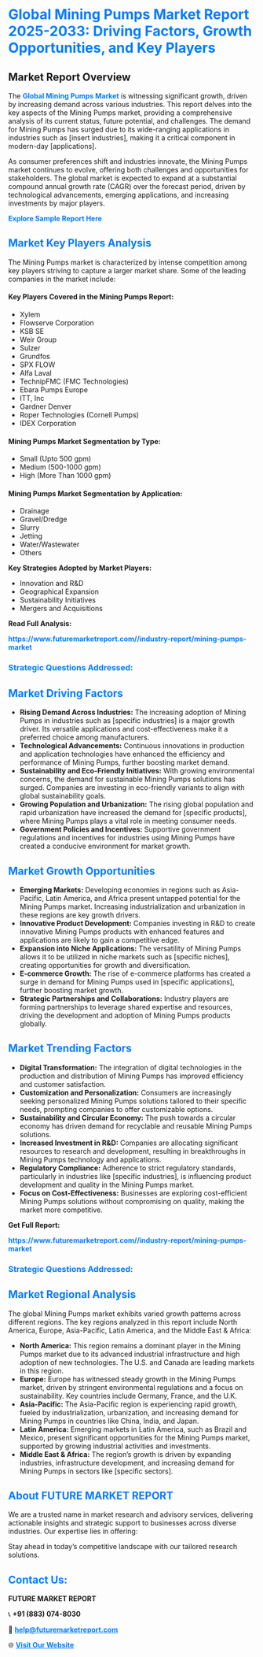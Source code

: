 <h1 style="color: #007BFF;">Global Mining Pumps Market Report 2025-2033: Driving Factors, Growth Opportunities, and Key Players</h1>

<section id="overview">
<h2>Market Report Overview</h2>
<p>The <a href="https://www.futuremarketreport.com//industry-report/mining-pumps-market" style="color: #007BFF; text-decoration: none;"><strong>Global Mining Pumps Market</strong></a> is witnessing significant growth, driven by increasing demand across various industries. This report delves into the key aspects of the Mining Pumps market, providing a comprehensive analysis of its current status, future potential, and challenges. The demand for Mining Pumps has surged due to its wide-ranging applications in industries such as [insert industries], making it a critical component in modern-day [applications].</p>
<p>As consumer preferences shift and industries innovate, the Mining Pumps market continues to evolve, offering both challenges and opportunities for stakeholders. The global market is expected to expand at a substantial compound annual growth rate (CAGR) over the forecast period, driven by technological advancements, emerging applications, and increasing investments by major players.</p>
</section>

<section id="overview">
<p><a href="https://www.futuremarketreport.com//request-sample/reportId=49591" style="color: #007BFF; text-decoration: none;"><strong>Explore Sample Report Here</strong></a></p>
</section>

<section id="key-players">
<h2 style="color: #007BFF;">Market Key Players Analysis</h2>
<p>The Mining Pumps market is characterized by intense competition among key players striving to capture a larger market share. Some of the leading companies in the market include:</p>
<h4>Key Players Covered in the Mining Pumps Report:</h4>
<ul><li>Xylem</li><li>Flowserve Corporation</li><li>KSB SE</li><li>Weir Group</li><li>Sulzer</li><li>Grundfos</li><li>SPX FLOW</li><li>Alfa Laval</li><li>TechnipFMC (FMC Technologies)</li><li>Ebara Pumps Europe</li><li>ITT, Inc</li><li>Gardner Denver</li><li>Roper Technologies (Cornell Pumps)</li><li>IDEX Corporation</li></ul>
<h4>Mining Pumps Market Segmentation by Type:</h4>
<ul><li>Small (Upto 500 gpm)</li><li>Medium (500-1000 gpm)</li><li>High (More Than 1000 gpm)</li></ul>

<h4>Mining Pumps Market Segmentation by Application:</h4>
<ul><li>Drainage</li><li>Gravel/Dredge</li><li>Slurry</li><li>Jetting</li><li>Water/Wastewater</li><li>Others</li></ul>
<p><strong>Key Strategies Adopted by Market Players:</strong></p>
<ul>
<li>Innovation and R&D</li>
<li>Geographical Expansion</li>
<li>Sustainability Initiatives</li>
<li>Mergers and Acquisitions</li>
</ul>
</section>

<section>
<p><strong>Read Full Analysis: </strong></p><a href="https://www.futuremarketreport.com//industry-report/mining-pumps-market" style="color: #007BFF; text-decoration: none;"><strong>https://www.futuremarketreport.com//industry-report/mining-pumps-market</strong></a>
<h3 style="color: #007BFF;">Strategic Questions Addressed:</h3>
</section>

<section id="driving-factors">
<h2 style="color: #007BFF;">Market Driving Factors</h2>
<ul>
<li><strong>Rising Demand Across Industries:</strong> The increasing adoption of Mining Pumps in industries such as [specific industries] is a major growth driver. Its versatile applications and cost-effectiveness make it a preferred choice among manufacturers.</li>
<li><strong>Technological Advancements:</strong> Continuous innovations in production and application technologies have enhanced the efficiency and performance of Mining Pumps, further boosting market demand.</li>
<li><strong>Sustainability and Eco-Friendly Initiatives:</strong> With growing environmental concerns, the demand for sustainable Mining Pumps solutions has surged. Companies are investing in eco-friendly variants to align with global sustainability goals.</li>
<li><strong>Growing Population and Urbanization:</strong> The rising global population and rapid urbanization have increased the demand for [specific products], where Mining Pumps plays a vital role in meeting consumer needs.</li>
<li><strong>Government Policies and Incentives:</strong> Supportive government regulations and incentives for industries using Mining Pumps have created a conducive environment for market growth.</li>
</ul>
</section>

<section id="growth-opportunities">
<h2 style="color: #007BFF;">Market Growth Opportunities</h2>
<ul>
<li><strong>Emerging Markets:</strong> Developing economies in regions such as Asia-Pacific, Latin America, and Africa present untapped potential for the Mining Pumps market. Increasing industrialization and urbanization in these regions are key growth drivers.</li>
<li><strong>Innovative Product Development:</strong> Companies investing in R&D to create innovative Mining Pumps products with enhanced features and applications are likely to gain a competitive edge.</li>
<li><strong>Expansion into Niche Applications:</strong> The versatility of Mining Pumps allows it to be utilized in niche markets such as [specific niches], creating opportunities for growth and diversification.</li>
<li><strong>E-commerce Growth:</strong> The rise of e-commerce platforms has created a surge in demand for Mining Pumps used in [specific applications], further boosting market growth.</li>
<li><strong>Strategic Partnerships and Collaborations:</strong> Industry players are forming partnerships to leverage shared expertise and resources, driving the development and adoption of Mining Pumps products globally.</li>
</ul>
</section>

<section id="trending-factors">
<h2 style="color: #007BFF;">Market Trending Factors</h2>
<ul>
<li><strong>Digital Transformation:</strong> The integration of digital technologies in the production and distribution of Mining Pumps has improved efficiency and customer satisfaction.</li>
<li><strong>Customization and Personalization:</strong> Consumers are increasingly seeking personalized Mining Pumps solutions tailored to their specific needs, prompting companies to offer customizable options.</li>
<li><strong>Sustainability and Circular Economy:</strong> The push towards a circular economy has driven demand for recyclable and reusable Mining Pumps solutions.</li>
<li><strong>Increased Investment in R&D:</strong> Companies are allocating significant resources to research and development, resulting in breakthroughs in Mining Pumps technology and applications.</li>
<li><strong>Regulatory Compliance:</strong> Adherence to strict regulatory standards, particularly in industries like [specific industries], is influencing product development and quality in the Mining Pumps market.</li>
<li><strong>Focus on Cost-Effectiveness:</strong> Businesses are exploring cost-efficient Mining Pumps solutions without compromising on quality, making the market more competitive.</li>
</ul>
</section>

<section>
<p><strong>Get Full Report: </strong></p><a href="https://www.futuremarketreport.com//industry-report/mining-pumps-market" style="color: #007BFF; text-decoration: none;"><strong>https://www.futuremarketreport.com//industry-report/mining-pumps-market</strong></a>
<h3 style="color: #007BFF;">Strategic Questions Addressed:</h3>
</section>


<section id="regional-analysis">
<h2 style="color: #007BFF;">Market Regional Analysis</h2>
<p>The global Mining Pumps market exhibits varied growth patterns across different regions. The key regions analyzed in this report include North America, Europe, Asia-Pacific, Latin America, and the Middle East & Africa:</p>
<ul>
<li><strong>North America:</strong> This region remains a dominant player in the Mining Pumps market due to its advanced industrial infrastructure and high adoption of new technologies. The U.S. and Canada are leading markets in this region.</li>
<li><strong>Europe:</strong> Europe has witnessed steady growth in the Mining Pumps market, driven by stringent environmental regulations and a focus on sustainability. Key countries include Germany, France, and the U.K.</li>
<li><strong>Asia-Pacific:</strong> The Asia-Pacific region is experiencing rapid growth, fueled by industrialization, urbanization, and increasing demand for Mining Pumps in countries like China, India, and Japan.</li>
<li><strong>Latin America:</strong> Emerging markets in Latin America, such as Brazil and Mexico, present significant opportunities for the Mining Pumps market, supported by growing industrial activities and investments.</li>
<li><strong>Middle East & Africa:</strong> The region’s growth is driven by expanding industries, infrastructure development, and increasing demand for Mining Pumps in sectors like [specific sectors].</li>
</ul>
</section>

<footer>
<h2 style="color: #007BFF;">About FUTURE MARKET REPORT</h2>
<p>We are a trusted name in market research and advisory services, delivering actionable insights and strategic support to businesses across diverse industries. Our expertise lies in offering:</p>

<p>Stay ahead in today’s competitive landscape with our tailored research solutions.</p>

<h2 style="color: #007BFF;">Contact Us:</h2>
<p><strong>FUTURE MARKET REPORT</strong></p>
<p>📞 <strong>+91 (883) 074-8030</strong></p>
<p>📧 <strong><a href="mailto:help@futuremarketreport.com" style="color: #007BFF;">help@futuremarketreport.com</a></strong></p>
<p>🌐 <strong><a href="https://www.futuremarketreport.com/" style="color: #007BFF;">Visit Our Website</a></strong></p>
</footer>